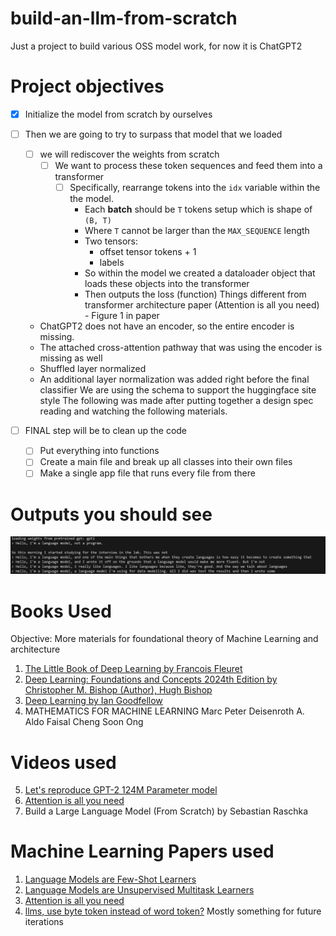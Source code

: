 # build-an-llm-from-scratch
Just a project to build various OSS model work, for now it is ChatGPT2


# Project objectives
- [x] Initialize the model from scratch by ourselves
- [ ] Then we are going to try to surpass that model that we loaded
    - [ ] we will rediscover the weights from scratch
        - [ ] We want to process these token sequences and feed them into a transformer
            - [ ] Specifically, rearrange tokens into the `idx` variable within the the model.
                - Each **batch** should be `T` tokens setup which is shape of `(B, T)`
                - Where `T` cannot be larger than the `MAX_SEQUENCE` length
                - Two tensors:
                    - offset tensor tokens + 1
                    - labels 
                - So within the model we created a dataloader object that loads these objects into the transformer
                - Then outputs the loss (function)
Things different from transformer architecture paper (Attention is all you need) - Figure 1 in paper
    - ChatGPT2 does not have an encoder, so the entire encoder is missing.
    - The attached cross-attention pathway that was using the encoder is missing as well
    - Shuffled layer normalized
    - An additional layer normalization was added right before the final classifier
We are using the schema to support the huggingface site style 
The following was made after putting together a design spec reading and watching
the following materials.

- [ ] FINAL step will be to clean up the code
    - [ ] Put everything into functions
    - [ ] Create a main file and break up all classes into their own files
    - [ ] Make a single app file that runs every file from there
# Outputs you should see

![image](/gpt-2-model-output.png)

# Books Used 
Objective: More materials for foundational theory of Machine Learning and architecture

1. [The Little Book of Deep Learning by Francois Fleuret](https://fleuret.org/public/lbdl.pdf)
2. [Deep Learning: Foundations and Concepts 2024th Edition by Christopher M. Bishop (Author), Hugh Bishop](https://www.amazon.com/Deep-Learning-Foundations-Christopher-Bishop/dp/3031454677/ref=sr_1_1?crid=USGK1878YYVE)
3. [Deep Learning by Ian Goodfellow](https://www.deeplearningbook.org/)
4. MATHEMATICS FOR MACHINE LEARNING Marc Peter Deisenroth A. Aldo Faisal Cheng Soon Ong

# Videos used
5. [Let's reproduce GPT-2 124M Parameter model](https://www.youtube.com/watch?v=l8pRSuU81PU)
6. [Attention is all you need](https://arxiv.org/abs/1706.03762)
7. Build a Large Language Model (From Scratch) by Sebastian Raschka 

# Machine Learning Papers used

1. [Language Models are Few-Shot Learners](https://arxiv.org/abs/2005.14165)
2. [Language Models are Unsupervised Multitask Learners](https://web.archive.org/web/20250105120712/https://cdn.openai.com/better-language-models/language_models_are_unsupervised_multitask_learners.pdf)
3. [Attention is all you need](https://arxiv.org/abs/1706.03762)
4. [llms, use byte token instead of word token?](https://arxiv.org/abs/2412.09871) Mostly something for future iterations
